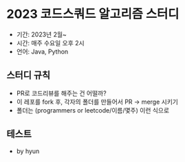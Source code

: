 # 2023 코드스쿼드 알고리즘 스터디

- 기간: 2023년 2월~
- 시간: 매주 수요일 오후 2시
- 언어: Java, Python

## 스터디 규칙
- PR로 코드리뷰를 해주는 건 어떨까?
- 이 레포를 fork 후, 각자의 폴더를 만들어서 PR -> merge 시키기
- 폴더는 (programmers or leetcode/이름/몇주) 이런 식으로

## 테스트
- by hyun